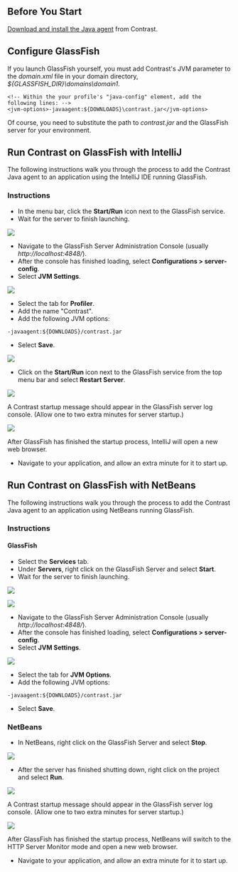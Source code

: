<!--
title: "GlassFish"
description: "Agent configuration using the GlassFish container"
tags: "java agent configuration glassfish intellij netbeans"
-->

## Before You Start 

[Download and install the Java agent](installation-javastandard.html) from Contrast.

## Configure GlassFish

If you launch GlassFish yourself, you must add Contrast's JVM parameter to the *domain.xml* file in your domain directory, *${GLASSFISH_DIR}\domains\domain1*.

``` 
<!-- Within the your profile's "java-config" element, add the following lines: -->
<jvm-options>-javaagent:${DOWNLOADS}\contrast.jar</jvm-options>
```

Of course, you need to substitute the path to *contrast.jar* and the GlassFish server for your environment.

## Run Contrast on GlassFish with IntelliJ

The following instructions walk you through the process to add the Contrast Java agent to an application using the IntelliJ IDE running GlassFish. 

### Instructions

* In the menu bar, click the **Start/Run** icon next to the GlassFish service.
* Wait for the server to finish launching. 

<a href="assets/images/KB2-c03_1.png" rel="lightbox" title="Launch server"><img class="thumbnail" src="assets/images/KB2-c03_1.png"/></a>

* Navigate to the GlassFish Server Administration Console (usually *http://localhost:4848/*).
* After the console has finished loading, select **Configurations > server-config**.
* Select **JVM Settings**.

<a href="assets/images/KB2-c03_4.png" rel="lightbox" title="Profiler tab"><img class="thumbnail" src="assets/images/KB2-c03_4.png"/></a>

* Select the tab for **Profiler**. 
* Add the name "Contrast".
* Add the following JVM options:

```
-javaagent:${DOWNLOADS}/contrast.jar
```

* Select **Save**.

<a href="assets/images/KB2-c03_6.png" rel="lightbox" title="Save JVM options"><img class="thumbnail" src="assets/images/KB2-c03_6.png"/></a>

* Click on the **Start/Run** icon next to the GlassFish service from the top menu bar and select **Restart Server**.

<a href="assets/images/KB2-c03_7.png" rel="lightbox" title="Restart server"><img class="thumbnail" src="assets/images/KB2-c03_7.png"/></a>

A Contrast startup message should appear in the GlassFish server log console. (Allow one to two extra minutes for server startup.)

<a href="assets/images/KB2-c03_8.png" rel="lightbox" title="Startup message"><img class="thumbnail" src="assets/images/KB2-c03_8.png"/></a>

After GlassFish has finished the startup process, IntelliJ will open a new web browser.

* Navigate to your application, and allow an extra minute for it to start up. 

## Run Contrast on GlassFish with NetBeans

The following instructions walk you through the process to add the Contrast Java agent to an application using NetBeans running GlassFish. 

### Instructions

#### GlassFish

* Select the **Services** tab.
* Under **Servers**, right click on the GlassFish Server and select **Start**.
* Wait for the server to finish launching.

<a href="assets/images/KB2-c02_2.png" rel="lightbox" title="Start GlassFish Server"><img class="thumbnail" src="assets/images/KB2-c02_2.png"/></a>

<a href="assets/images/KB2-c02_3.png" rel="lightbox" title="Server Launched"><img class="thumbnail" src="assets/images/KB2-c02_3.png"/></a>

* Navigate to the GlassFish Server Administration Console (usually *http://localhost:4848/*).
* After the console has finished loading, select **Configurations > server-config**.
* Select **JVM Settings**.

<a href="assets/images/KB2-c02_8.png" rel="lightbox" title="Add JVM options"><img class="thumbnail" src="assets/images/KB2-c02_8.png"/></a>

* Select the tab for **JVM Options**.
* Add the following JVM options:

````
-javaagent:${DOWNLOADS}/contrast.jar
````

* Select **Save**.

### NetBeans

* In NetBeans, right click on the GlassFish Server and select **Stop**.

<a href="assets/images/KB2-c02_9.png" rel="lightbox" title="Stop GlassFish server"><img class="thumbnail" src="assets/images/KB2-c02_9.png"/></a>

* After the server has finished shutting down, right click on the project and select **Run**.

<a href="assets/images/KB2-c02_10.png" rel="lightbox" title="Run project"><img class="thumbnail" src="assets/images/KB2-c02_10.png"/></a>

A Contrast startup message should appear in the GlassFish server log console. (Allow one to two extra minutes for server startup.)

<a href="assets/images/KB2-c02_11.png" rel="lightbox" title="Startup M=message"><img class="thumbnail" src="assets/images/KB2-c02_11.png"/></a>

After GlassFish has finished the startup process, NetBeans will switch to the HTTP Server Monitor mode and open a new web browser. 

* Navigate to your application, and allow an extra minute for it to start up.

